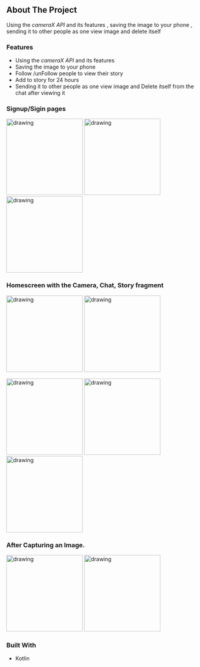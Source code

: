 <!-- ABOUT THE PROJECT -->
## About The Project

Using the *cameraX API* and its features , saving the image to your phone , sending it to other people as one view image and delete itself


### Features

* []()Using the *cameraX API* and its features
* []()Saving the image to your phone
* []()Follow /unFollow people to view their story 
* []()Add to story for 24 hours
* []()Sending it to other people as one view image and Delete itself from the chat after viewing it 

<h3>Signup/Sigin pages</h3>
<p float="left">
<img src="https://user-images.githubusercontent.com/68493943/117046289-25403d80-ad2e-11eb-8450-f1c005c93f34.jpg" alt="drawing" width="200"/>
<img src="https://user-images.githubusercontent.com/68493943/117046301-296c5b00-ad2e-11eb-8dd1-6182f1c6d932.jpg" alt="drawing" width="200"/>
<img src="https://user-images.githubusercontent.com/68493943/117046310-2d987880-ad2e-11eb-8e57-77d3cc37ca20.jpg" alt="drawing" width="200"/>
</p>

<h3>Homescreen with the Camera, Chat, Story fragment</h3>
<p float="left">
<img src="https://user-images.githubusercontent.com/68493943/116426612-e5c2ae80-a860-11eb-8fd0-54cd8c0b1635.jpg" alt="drawing" width="200"/>
<img src="https://user-images.githubusercontent.com/68493943/116426662-ef4c1680-a860-11eb-9f74-f1ccbe5ff0b7.jpg" alt="drawing" width="200"/>
</p>

<p float="left">
<img src="https://user-images.githubusercontent.com/68493943/116426697-f83ce800-a860-11eb-8702-556ce63553fb.jpg" alt="drawing" width="200"/>
<img src="https://user-images.githubusercontent.com/68493943/116426731-fffc8c80-a860-11eb-9baf-2d2f9ca98d15.jpg" alt="drawing" width="200"/>
<img src="https://user-images.githubusercontent.com/68493943/116426755-0559d700-a861-11eb-8a32-5bcff0d76c90.jpg" alt="drawing" width="200"/>
</p>

<h3>After Capturing an Image.</h3>

<p float="left">
<img src="https://user-images.githubusercontent.com/68493943/116426774-07bc3100-a861-11eb-8a49-0a55db77d493.jpg" alt="drawing" width="200"/>
<img src="https://user-images.githubusercontent.com/68493943/116426795-0c80e500-a861-11eb-8d48-47e3aa09f9f3.jpg" alt="drawing" width="200"/>
</p>
<! --
![Screenshot_20200903-175035](https://user-images.githubusercontent.com/68493943/116426612-e5c2ae80-a860-11eb-8fd0-54cd8c0b1635.jpg)
![Screenshot_20200903-175028](https://user-images.githubusercontent.com/68493943/116426662-ef4c1680-a860-11eb-9f74-f1ccbe5ff0b7.jpg)
![Screenshot_20200903-175039](https://user-images.githubusercontent.com/68493943/116426697-f83ce800-a860-11eb-8702-556ce63553fb.jpg)
![Screenshot_20200903-175043](https://user-images.githubusercontent.com/68493943/116426731-fffc8c80-a860-11eb-9baf-2d2f9ca98d15.jpg)
![Screenshot_20200903-175039](https://user-images.githubusercontent.com/68493943/116426739-02f77d00-a861-11eb-9ea8-3400ab8d87b1.jpg)
![Screenshot_20200903-175053](https://user-images.githubusercontent.com/68493943/116426755-0559d700-a861-11eb-8a32-5bcff0d76c90.jpg)
![Screenshot_20200903-175119](https://user-images.githubusercontent.com/68493943/116426774-07bc3100-a861-11eb-8a49-0a55db77d493.jpg)
![Screenshot_20200903-175126](https://user-images.githubusercontent.com/68493943/116426795-0c80e500-a861-11eb-8d48-47e3aa09f9f3.jpg)*/
-->
<! --
![Screenshot_20210504-154242](https://user-images.githubusercontent.com/68493943/117046289-25403d80-ad2e-11eb-8450-f1c005c93f34.jpg)
![Screenshot_20210504-154248](https://user-images.githubusercontent.com/68493943/117046301-296c5b00-ad2e-11eb-8dd1-6182f1c6d932.jpg)
![Screenshot_20210504-154245](https://user-images.githubusercontent.com/68493943/117046310-2d987880-ad2e-11eb-8e57-77d3cc37ca20.jpg)
-->

### Built With
* []()Kotlin
